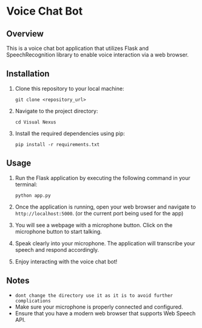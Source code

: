 # Voice Chat Bot

## Overview

This is a voice chat bot application that utilizes Flask and SpeechRecognition library to enable voice interaction via a web browser.

## Installation

1. Clone this repository to your local machine:

    ```
    git clone <repository_url>
    ```

2. Navigate to the project directory:

    ```
    cd Visual Nexus
    ```

3. Install the required dependencies using pip:

    ```
    pip install -r requirements.txt
    ```

## Usage

1. Run the Flask application by executing the following command in your terminal:

    ```
    python app.py
    ```

2. Once the application is running, open your web browser and navigate to `http://localhost:5000`. (or the current port being used for the app)

3. You will see a webpage with a microphone button. Click on the microphone button to start talking.

4. Speak clearly into your microphone. The application will transcribe your speech and respond accordingly.

5. Enjoy interacting with the voice chat bot!

## Notes

- `dont change the directory use it as it is to avoid further complications`
- Make sure your microphone is properly connected and configured.
- Ensure that you have a modern web browser that supports Web Speech API.